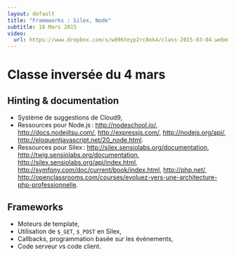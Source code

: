 ```yaml
---
layout: default
title: "Frameworks : Silex, Node"
subtitle: 18 Mars 2015
video:
  url: https://www.dropbox.com/s/w896teyp2rc8ok4/class-2015-03-04.webm?dl=1
---
```


# Classe inversée du 4 mars

## Hinting & documentation

- Système de suggestions de Cloud9,
- Ressources pour Node.js : <http://nodeschool.io/>,
  <http://docs.nodejitsu.com/>, <http://expressjs.com/>,
  <http://nodejs.org/api/>,
  <http://eloquentjavascript.net/20_node.html>.
- Ressources pour Silex : <http://silex.sensiolabs.org/documentation>,
  <http://twig.sensiolabs.org/documentation>,
  <http://silex.sensiolabs.org/api/index.html>,
  <http://symfony.com/doc/current/book/index.html>, <http://php.net/>,
  <http://openclassrooms.com/courses/evoluez-vers-une-architecture-php-professionnelle>.

## Frameworks

- Moteurs de template,
- Utilisation de `$_GET`, `$_POST` en Silex,
- Callbacks, programmation basée sur les évènements,
- Code serveur vs code client.
